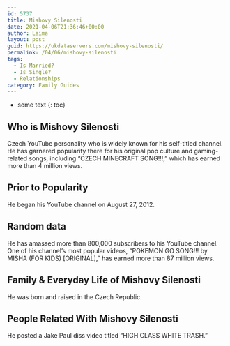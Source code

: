 ```yaml
---
id: 5737
title: Mishovy Silenosti
date: 2021-04-06T21:36:46+00:00
author: Laima
layout: post
guid: https://ukdataservers.com/mishovy-silenosti/
permalink: /04/06/mishovy-silenosti
tags:
  - Is Married?
  - Is Single?
  - Relationships
category: Family Guides
---
```


* some text
{: toc}


## Who is Mishovy Silenosti
                  
                  
                  
Czech YouTube personality who is widely known for his self-titled channel. He has garnered popularity there for his original pop culture and gaming-related songs, including &#8220;CZECH MINECRAFT SONG!!!,&#8221; which has earned more than 4 million views. 
                  
              
            
              
            
                
                
                
## Prior to Popularity
                  
                  
                  
He began his YouTube channel on August 27, 2012.
                  
              
            
              
            
                
                
                
## Random data
                  
                  
                  
He has amassed more than 800,000 subscribers to his YouTube channel. One of his channel&#8217;s most popular videos, &#8220;POKEMON GO SONG!!! by MISHA (FOR KIDS) [ORIGINAL],&#8221; has earned more than 87 million views.
                  
              
            
              
            
                
                
                
## Family & Everyday Life of Mishovy Silenosti
                  
                  
                  
He was born and raised in the Czech Republic.
                  
              
            
              
            
                
                
                
## People Related With Mishovy Silenosti
                  
                  
                  
He posted a Jake Paul diss video titled &#8220;HIGH CLASS WHITE TRASH.&#8221;
                  
              
            
              
            
                
              
            
              
              
            
            
              
            
          
          
          